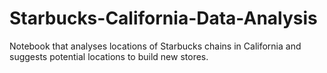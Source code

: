 # Starbucks-California-Data-Analysis
Notebook that analyses locations of Starbucks chains in California and suggests potential locations to build new stores. 
